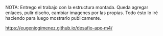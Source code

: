 NOTA: Entrego el trabajo con la estructura montada. Queda agregar enlaces, 
pulir diseño, cambiar imagenes por las propias. Todo ésto lo iré haciendo 
para luego mostrarlo publicamente.

https://eugeniogimenez.github.io/desafio-apx-m4/

